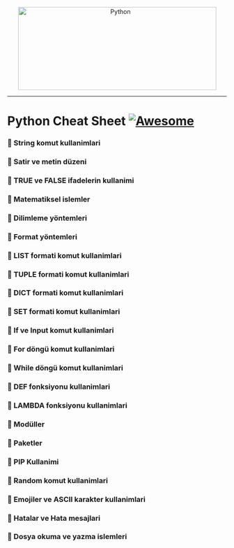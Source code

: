 <p align="center">
    <img alt="Python" src="https://raw.githubusercontent.com/medipnegiz/linux_cheat_sheet/main/Img/python.svg" height="190" width="455">
</p>
<hr>

Python Cheat Sheet  [![Awesome](https://cdn.rawgit.com/sindresorhus/awesome/d7305f38d29fed78fa85652e3a63e154dd8e8829/media/badge.svg)](https://github.com/sindresorhus/awesome)
===============

### 🔖 String komut kullanimlari
### 🔖 Satir ve metin düzeni
### 🔖 TRUE ve FALSE ifadelerin kullanimi
### 🔖 Matematiksel islemler
### 🔖 Dilimleme yöntemleri
### 🔖 Format yöntemleri
### 🔖 LIST formati komut kullanimlari
### 🔖 TUPLE formati komut kullanimlari
### 🔖 DICT formati komut kullanimlari
### 🔖 SET formati komut kullanimlari
### 🔖 If ve Input komut kullanimlari
### 🔖 For döngü komut kullanimlari
### 🔖 While döngü komut kullanimlari
### 🔖 DEF fonksiyonu kullanimlari
### 🔖 LAMBDA fonksiyonu kullanimlari
### 🔖 Modüller
### 🔖 Paketler
### 🔖 PIP Kullanimi
### 🔖 Random komut kullanimlari
### 🔖 Emojiler ve ASCII karakter kullanimlari
### 🔖 Hatalar ve Hata mesajlari
### 🔖 Dosya okuma ve yazma islemleri
